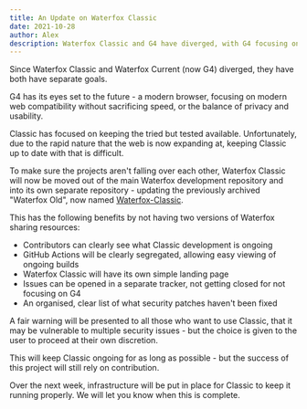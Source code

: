 ```yaml
---
title: An Update on Waterfox Classic
date: 2021-10-28
author: Alex
description: Waterfox Classic and G4 have diverged, with G4 focusing on modern web compatibility and privacy.
---
```


Since Waterfox Classic and Waterfox Current (now G4) diverged, they have both have separate goals.

G4 has its eyes set to the future - a modern browser, focusing on modern web compatibility without sacrificing speed, or the balance of privacy and usability.

Classic has focused on keeping the tried but tested available. Unfortunately, due to the rapid nature that the web is now expanding at, keeping Classic up to date with that is difficult.

To make sure the projects aren't falling over each other, Waterfox Classic will now be moved out of the main Waterfox development repository and into its own separate repository - updating the previously archived "Waterfox Old", now named [Waterfox-Classic](https://github.com/WaterfoxCo/Waterfox-Classic).

This has the following benefits by not having two versions of Waterfox sharing resources:

- Contributors can clearly see what Classic development is ongoing
- GitHub Actions will be clearly segregated, allowing easy viewing of ongoing builds
- Waterfox Classic will have its own simple landing page
- Issues can be opened in a separate tracker, not getting closed for not focusing on G4
- An organised, clear list of what security patches haven't been fixed

A fair warning will be presented to all those who want to use Classic, that it may be vulnerable to multiple security issues - but the choice is given to the user to proceed at their own discretion.

This will keep Classic ongoing for as long as possible - but the success of this project will still rely on contribution.

Over the next week, infrastructure will be put in place for Classic to keep it running properly. We will let you know when this is complete.
